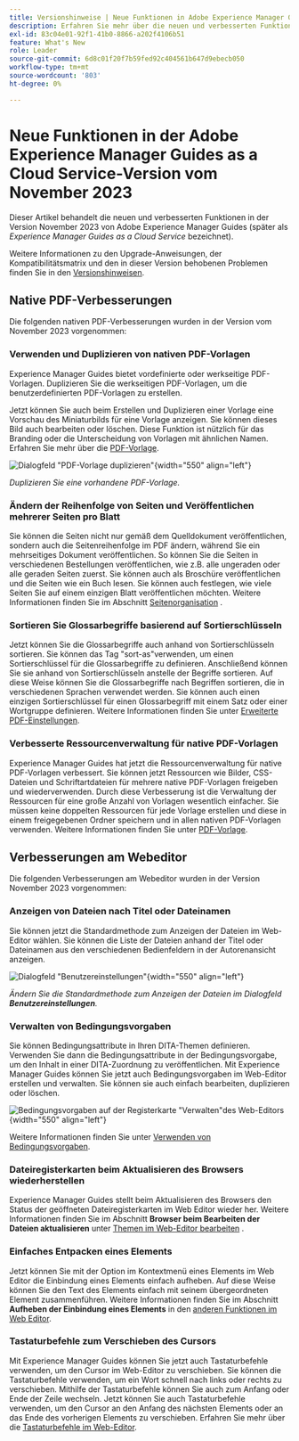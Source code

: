 ```yaml
---
title: Versionshinweise | Neue Funktionen in Adobe Experience Manager Guides, Version November 2023
description: Erfahren Sie mehr über die neuen und verbesserten Funktionen in der Adobe Experience Manager Guides as a Cloud Service-Version vom November 2023.
exl-id: 83c04e01-92f1-41b0-8866-a202f4106b51
feature: What's New
role: Leader
source-git-commit: 6d8c01f20f7b59fed92c404561b647d9ebecb050
workflow-type: tm+mt
source-wordcount: '803'
ht-degree: 0%

---
```


# Neue Funktionen in der Adobe Experience Manager Guides as a Cloud Service-Version vom November 2023

Dieser Artikel behandelt die neuen und verbesserten Funktionen in der Version November 2023 von Adobe Experience Manager Guides (später als *Experience Manager Guides as a Cloud Service* bezeichnet).

Weitere Informationen zu den Upgrade-Anweisungen, der Kompatibilitätsmatrix und den in dieser Version behobenen Problemen finden Sie in den [Versionshinweisen](release-notes-2023-11-0.md).

## Native PDF-Verbesserungen

Die folgenden nativen PDF-Verbesserungen wurden in der Version vom November 2023 vorgenommen:

### Verwenden und Duplizieren von nativen PDF-Vorlagen

Experience Manager Guides bietet vordefinierte oder werkseitige PDF-Vorlagen. Duplizieren Sie die werkseitigen PDF-Vorlagen, um die benutzerdefinierten PDF-Vorlagen zu erstellen.

Jetzt können Sie auch beim Erstellen und Duplizieren einer Vorlage eine Vorschau des Miniaturbilds für eine Vorlage anzeigen. Sie können dieses Bild auch bearbeiten oder löschen. Diese Funktion ist nützlich für das Branding oder die Unterscheidung von Vorlagen mit ähnlichen Namen.
Erfahren Sie mehr über die [PDF-Vorlage](../native-pdf/pdf-template.md).

![Dialogfeld &quot;PDF-Vorlage duplizieren&quot;](assets/duplicate-template.png){width="550" align="left"}

*Duplizieren Sie eine vorhandene PDF-Vorlage.*


### Ändern der Reihenfolge von Seiten und Veröffentlichen mehrerer Seiten pro Blatt

Sie können die Seiten nicht nur gemäß dem Quelldokument veröffentlichen, sondern auch die Seitenreihenfolge im PDF ändern, während Sie ein mehrseitiges Dokument veröffentlichen.  So können Sie die Seiten in verschiedenen Bestellungen veröffentlichen, wie z.B. alle ungeraden oder alle geraden Seiten zuerst. Sie können auch als Broschüre veröffentlichen und die Seiten wie ein Buch lesen. Sie können auch festlegen, wie viele Seiten Sie auf einem einzigen Blatt veröffentlichen möchten. Weitere Informationen finden Sie im Abschnitt [Seitenorganisation](../native-pdf/components-pdf-template.md#page-organization) .

### Sortieren Sie Glossarbegriffe basierend auf Sortierschlüsseln

Jetzt können Sie die Glossarbegriffe auch anhand von Sortierschlüsseln sortieren. Sie können das Tag &quot;sort-as&quot;verwenden, um einen Sortierschlüssel für die Glossarbegriffe zu definieren. Anschließend können Sie sie anhand von Sortierschlüsseln anstelle der Begriffe sortieren. Auf diese Weise können Sie die Glossarbegriffe nach Begriffen sortieren, die in verschiedenen Sprachen verwendet werden. Sie können auch einen einzigen Sortierschlüssel für einen Glossarbegriff mit einem Satz oder einer Wortgruppe definieren.
Weitere Informationen finden Sie unter [Erweiterte PDF-Einstellungen](../native-pdf/components-pdf-template.md#advanced-pdf-settings).


### Verbesserte Ressourcenverwaltung für native PDF-Vorlagen

Experience Manager Guides hat jetzt die Ressourcenverwaltung für native PDF-Vorlagen verbessert. Sie können jetzt Ressourcen wie Bilder, CSS-Dateien und Schriftartdateien für mehrere native PDF-Vorlagen freigeben und wiederverwenden. Durch diese Verbesserung ist die Verwaltung der Ressourcen für eine große Anzahl von Vorlagen wesentlich einfacher. Sie müssen keine doppelten Ressourcen für jede Vorlage erstellen und diese in einem freigegebenen Ordner speichern und in allen nativen PDF-Vorlagen verwenden.
Weitere Informationen finden Sie unter [PDF-Vorlage](../native-pdf/pdf-template.md).

## Verbesserungen am Webeditor

Die folgenden Verbesserungen am Webeditor wurden in der Version November 2023 vorgenommen:


### Anzeigen von Dateien nach Titel oder Dateinamen

Sie können jetzt die Standardmethode zum Anzeigen der Dateien im Web-Editor wählen. Sie können die Liste der Dateien anhand der Titel oder Dateinamen aus den verschiedenen Bedienfeldern in der Autorenansicht anzeigen.

![Dialogfeld &quot;Benutzereinstellungen&quot;](assets/user-preferences-2311.png){width="550" align="left"}

*Ändern Sie die Standardmethode zum Anzeigen der Dateien im Dialogfeld **Benutzereinstellungen**.*


### Verwalten von Bedingungsvorgaben

Sie können Bedingungsattribute in Ihren DITA-Themen definieren. Verwenden Sie dann die Bedingungsattribute in der Bedingungsvorgabe, um den Inhalt in einer DITA-Zuordnung zu veröffentlichen. Mit Experience Manager Guides können Sie jetzt auch Bedingungsvorgaben im Web-Editor erstellen und verwalten. Sie können sie auch einfach bearbeiten, duplizieren oder löschen.

![Bedingungsvorgaben auf der Registerkarte &quot;Verwalten&quot;des Web-Editors ](assets/web-editor-manage-condition-presets.png){width="550" align="left"}

Weitere Informationen finden Sie unter [Verwenden von Bedingungsvorgaben](../user-guide/generate-output-use-condition-presets.md).

### Dateiregisterkarten beim Aktualisieren des Browsers wiederherstellen

Experience Manager Guides stellt beim Aktualisieren des Browsers den Status der geöffneten Dateiregisterkarten im Web Editor wieder her. Weitere Informationen finden Sie im Abschnitt **Browser beim Bearbeiten der Dateien aktualisieren** unter [Themen im Web-Editor bearbeiten](../user-guide/web-editor-edit-topics.md) .

### Einfaches Entpacken eines Elements

Jetzt können Sie mit der Option im Kontextmenü eines Elements im Web Editor die Einbindung eines Elements einfach aufheben. Auf diese Weise können Sie den Text des Elements einfach mit seinem übergeordneten Element zusammenführen.
Weitere Informationen finden Sie im Abschnitt **Aufheben der Einbindung eines Elements** in den [anderen Funktionen im Web Editor](../user-guide/web-editor-other-features.md).

### Tastaturbefehle zum Verschieben des Cursors

Mit Experience Manager Guides können Sie jetzt auch Tastaturbefehle verwenden, um den Cursor im Web-Editor zu verschieben. Sie können die Tastaturbefehle verwenden, um ein Wort schnell nach links oder rechts zu verschieben. Mithilfe der Tastaturbefehle können Sie auch zum Anfang oder Ende der Zeile wechseln.
Jetzt können Sie auch Tastaturbefehle verwenden, um den Cursor an den Anfang des nächsten Elements oder an das Ende des vorherigen Elements zu verschieben.
Erfahren Sie mehr über die [Tastaturbefehle im Web-Editor](../user-guide/web-editor-keyboard-shortcuts.md).
